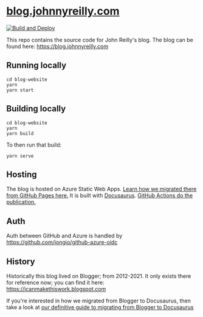 # [blog.johnnyreilly.com](https://blog.johnnyreilly.com)

[![Build and Deploy](https://github.com/johnnyreilly/blog.johnnyreilly.com/actions/workflows/build-and-deploy.yml/badge.svg)](https://github.com/johnnyreilly/blog.johnnyreilly.com/actions/workflows/build-and-deploy.yml)

This repo contains the source code for John Reilly's blog. The blog can be found here: https://blog.johnnyreilly.com

## Running locally

```
cd blog-website
yarn
yarn start
```

## Building locally

```
cd blog-website
yarn
yarn build
```

To then run that build:

```
yarn serve
```

## Hosting

The blog is hosted on Azure Static Web Apps. [Learn how we migrated there from GitHub Pages here.](https://blog.johnnyreilly.com/2022/02/01/migrating-from-github-pages-to-azure-static-web-apps) It is built with [Docusaurus](https://v2.docusaurus.io/). [GitHub Actions do the publication.](.github/workflows/build-and-deploy.yml)

## Auth

Auth between GitHub and Azure is handled by https://github.com/jongio/github-azure-oidc

## History

Historically this blog lived on Blogger; from 2012-2021. It only exists there for reference now; you can find it here: https://icanmakethiswork.blogspot.com

If you're interested in how we migrated from Blogger to Docusaurus, then take a look at [our definitive guide to migrating from Blogger to Docusaurus](https://blog.johnnyreilly.com/definitive-guide-to-migrating-from-blogger-to-docusaurus)
